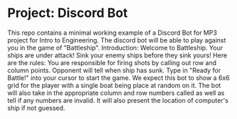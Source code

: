 # Project: Discord Bot

This repo contains a minimal working example of a Discord Bot for MP3 project for Intro to Engineering.
The discord bot will be able to play against you in the game of "Battleship".
Introduction: Welcome to Battleship. Your ships are under attack! Sink your enemy ships before they sink yours! Here are the rules: You are responsible for firing shots by calling out row and column points. Opponent will tell when ship has sunk. Type in "Ready for Battle!" into your cursor to start the game.
We expect this bot to show a 6x6 grid for the player with a single boat being place at random on it. The bot will also take in the appropriate column and row numbers called as well as tell if any numbers are invalid. It will also present the location of computer's ship if not guessed. 
